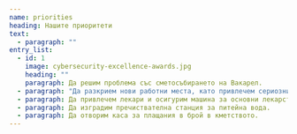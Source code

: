 ```yaml
---
name: priorities
heading: Нашите приоритети
text:
  - paragraph: ""
entry_list:
  - id: 1
    image: cybersecurity-excellence-awards.jpg
    heading: ""
    paragraph: Да решим проблема със сметосъбирането на Вакарел.
  - paragraph: "Да разкрием нови работни места, като привлечем сериозни инвеститори. "
  - paragraph: Да привлечем лекари и осигурим машина за основни лекарства.
  - paragraph: Да изградим пречиствателна станция за питейна вода.
  - paragraph: Да отворим каса за плащания в брой в кметството.
---
```

